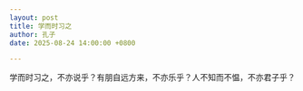 ```yaml
---
layout: post
title: 学而时习之
author: 孔子
date: 2025-08-24 14:00:00 +0800

---
```


学而时习之，不亦说乎？有朋自远方来，不亦乐乎？人不知而不愠，不亦君子乎？

